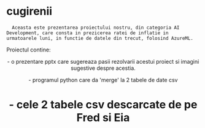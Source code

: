 # cugirenii
      Aceasta este prezentarea proiectului nostru, din categoria AI Development, care consta in prezicerea ratei de inflatie in urmatoarele luni, in functie de datele din trecut, folosind AzureML.
<p align="left">
    Proiectul contine:
</p>
<p align="center">
                  - o prezentare pptx care sugereaza pasii rezolvarii acestui proiect si imagini sugestive despre acestia.
</p>
<p align="center">
                  - programul python care da 'merge' la 2 tabele de date csv
</p>
<h1 align="center">
                  - cele 2 tabele csv descarcate de pe Fred si Eia
</p>
